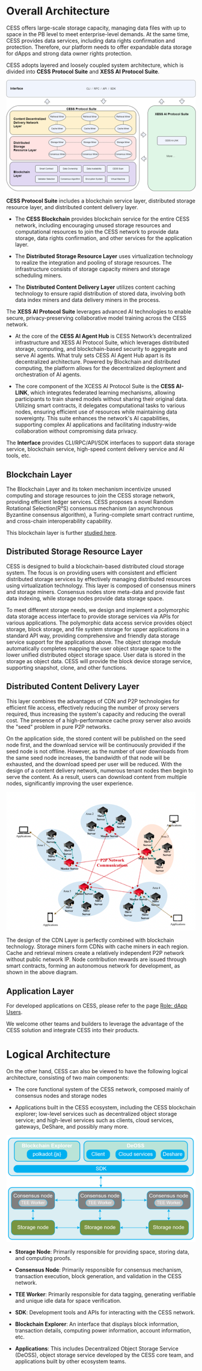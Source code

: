 # Overall Architecture

CESS offers large-scale storage capacity, managing data files with up to space in the PB level to meet enterprise-level demands. At the same time, CESS provides data services, including data rights confirmation and protection. Therefore, our platform needs to offer expandable data storage for dApps and strong data owner rights protection.

CESS adopts layered and loosely coupled system architecture, which is divided into **CESS Protocol Suite** and **XESS AI Protocol Suite**.

![CESS Architecture](../../assets/introduction/cess-architecture.png)

**CESS Protocol Suite** includes a blockchain service layer, distributed storage resource layer, and distributed content delivery layer.

- The **CESS Blockchain** provides blockchain service for the entire CESS network, including encouraging unused storage resources and computational resources to join the CESS network to provide data storage, data rights confirmation, and other services for the application layer. 

- The **Distributed Storage Resource Layer** uses virtualization technology to realize the integration and pooling of storage resources. The infrastructure consists of storage capacity miners and storage scheduling miners. 

- The **Distributed Content Delivery Layer** utilizes content caching technology to ensure rapid distribution of stored data, involving both data index miners and data delivery miners in the process.

The **XESS AI Protocol Suite** leverages advanced AI technologies to enable secure, privacy-preserving collaborative model training across the CESS network. 

- At the core of the **CESS AI Agent Hub** is CESS Network’s decentralized infrastructure and XESS AI Protocol Suite, which leverages distributed storage, computing, and blockchain-based security to aggregate and serve AI agents. What truly sets CESS AI Agent Hub apart is its decentralized architecture. Powered by Blockchain and distributed computing, the platform allows for the decentralized deployment and orchestration of AI agents. 

- The core component of the XCESS AI Protocol Suite is the **CESS AI-LINK**, which integrates federated learning mechanisms, allowing participants to train shared models without sharing their original data. Utilizing smart contracts, it delegates computational tasks to various nodes, ensuring efficient use of resources while maintaining data sovereignty. This suite enhances the network's AI capabilities, supporting complex AI applications and facilitating industry-wide collaboration without compromising data privacy.

The **Interface** provides CLI/RPC/API/SDK interfaces to support data storage service, blockchain service, high-speed content delivery service and AI tools, etc.

## Blockchain Layer

The Blockchain Layer and its token mechanism incentivize unused computing and storage resources to join the CESS storage network, providing efficient ledger services. CESS proposes a novel Random Rotational Selection(R²S) consensus mechanism (an asynchronous Byzantine consensus algorithm), a Turing-complete smart contract runtime, and cross-chain interoperability capability.

This blockchain layer is further [studied here](blockchain-arch.md).

## Distributed Storage Resource Layer

CESS is designed to build a blockchain-based distributed cloud storage system. The focus is on providing users with consistent and efficient distributed storage services by effectively managing distributed resources using virtualization technology. This layer is composed of consensus miners and storage miners. Consensus nodes store meta-data and provide fast data indexing, while storage nodes provide data storage space.

To meet different storage needs, we design and implement a polymorphic data storage access interface to provide storage services via APIs for various applications. The polymorphic data access service provides object storage, block storage, and file system storage for upper applications in a standard API way, providing comprehensive and friendly data storage service support for the applications above. The object storage module automatically completes mapping the user object storage space to the lower unified distributed object storage space. User data is stored in the storage as object data. CESS will provide the block device storage service, supporting snapshot, clone, and other functions.

## Distributed Content Delivery Layer

This layer combines the advantages of CDN and P2P technologies for efficient file access, effectively reducing the number of proxy servers required, thus increasing the system's capacity and reducing the overall cost. The presence of a high-performance cache proxy server also avoids the "seed" problem in pure P2P networks.

On the application side, the stored content will be published on the seed node first, and the download service will be continuously provided if the seed node is not offline. However, as the number of user downloads from the same seed node increases, the bandwidth of that node will be exhausted, and the download speed per user will be reduced. With the design of a content delivery network, numerous tenant nodes then begin to serve the content. As a result, users can download content from multiple nodes, significantly improving the user experience.

![Distributed Content Delivery Layer](../../assets/concepts/system-architecture/distributed-cdn.png)

The design of the CDN Layer is perfectly combined with blockchain technology. Storage miners form CDNs with cache miners in each region. Cache and retrieval miners create a relatively independent P2P network without public network IP. Node contribution rewards are issued through smart contracts, forming an autonomous network for development, as shown in the above diagram.

## Application Layer

For developed applications on CESS, please refer to the page [Role: dApp Users](../user).

We welcome other teams and builders to leverage the advantage of the CESS solution and integrate CESS into their products.

# Logical Architecture

On the other hand, CESS can also be viewed to have the following logical architecture, consisting of two main components:

- The core functional system of the CESS network, composed mainly of consensus nodes and storage nodes

- Applications built in the CESS ecosystem, including the CESS blockchain explorer; low-level services such as decentralized object storage service; and high-level services such as clients, cloud services, gateways, DeShare, and possibly many more.

![Logical Architecture](../../assets/concepts/system-architecture/logical-structure.png)

- **Storage Node**: Primarily responsible for providing space, storing data, and computing proofs.

- **Consensus Node**: Primarily responsible for consensus mechanism, transaction execution, block generation, and validation in the CESS network.

- **TEE Worker**: Primarily responsible for data tagging, generating verifiable and unique idle data for space verification.

- **SDK**: Development tools and APIs for interacting with the CESS network.

- **Blockchain Explorer**: An interface that displays block information, transaction details, computing power information, account information, etc.

- **Applications**: This includes Decentralized Object Storage Service (DeOSS), object storage service developed by the CESS core team, and applications built by other ecosystem teams.
